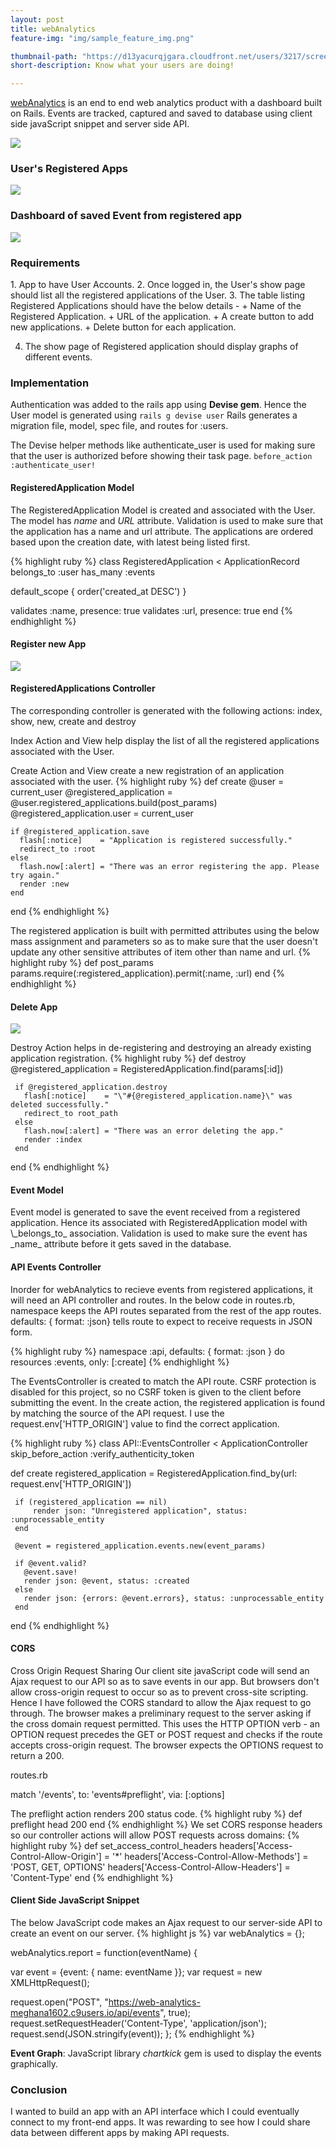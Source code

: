 ```yaml
---
layout: post
title: webAnalytics
feature-img: "img/sample_feature_img.png"

thumbnail-path: "https://d13yacurqjgara.cloudfront.net/users/3217/screenshots/2030974/bloctalk_1x.png"
short-description: Know what your users are doing!

---
```


[webAnalytics](https://secret-brushlands-22130.herokuapp.com/)
is an end to end web analytics product with a dashboard built on Rails. Events are tracked, captured and saved to database using client side javaScript snippet and server side API.

<img src="/img/webAnalytics_welcome_index_view.PNG">
<br>

<h3> User's Registered Apps  </h3>

<img src="/img/webAnalytics_registered_app_show_view.PNG">
<br>

<h3> Dashboard of saved Event from registered app </h3>

<img src="/img/webAnalytics_events_show_view.PNG">
<br>

<h3>Requirements</h3>
1. App to have User Accounts. 
2. Once logged in, the User's show page should list all the registered applications of the User. 
3. The table listing Registered Applications should have the below details - 
    + Name of the Registered Application.
    + URL of the application. 
    + A create button to add new applications. 
    + Delete button for each application.
    
4. The show page of Registered application should display graphs of different events.

<h3>Implementation</h3>

Authentication was added to the rails app using **Devise gem**. Hence the User model is generated using `rails g devise user`
Rails generates a migration file, model, spec file, and routes for :users. 
   
The Devise helper methods like authenticate_user is used for making sure that the user is authorized before showing their task page.
`before_action :authenticate_user!`

<h4>RegisteredApplication Model</h4>

The RegisteredApplication Model is created and associated with the User. The model has _name_ and _URL_ attribute.
Validation is used to make sure that the application has a name and url attribute.
The applications are ordered based upon the creation date, with latest being listed first.

{% highlight ruby %}
class RegisteredApplication < ApplicationRecord
  belongs_to :user
  has_many   :events
  
  default_scope { order('created_at DESC') }
  
  validates :name, presence: true
  validates :url, presence: true
end
{% endhighlight %}

<h4> Register new App </h4>
<img src="/img/webAnalytics_registered_app_new_view.PNG">
<br>

<h4>RegisteredApplications Controller</h4>
The corresponding controller is generated with the following actions: index, show, new, create and destroy

Index Action and View help display the list of all the registered applications associated with the User.

Create Action and View create a new registration of an application associated with the user.
{% highlight ruby %}
def create
    @user                        = current_user
    @registered_application      = @user.registered_applications.build(post_params)
    @registered_application.user = current_user
    
    if @registered_application.save
      flash[:notice]    = "Application is registered successfully."
      redirect_to :root
    else
      flash.now[:alert] = "There was an error registering the app. Please try again."
      render :new
    end
  end
{% endhighlight %}

The registered application is built with permitted attributes using the below mass assignment and parameters so as to make sure that the user doesn't update any other sensitive attributes of item other than name and url.
{% highlight ruby %}
  def post_params
    params.require(:registered_application).permit(:name, :url)
  end
{% endhighlight %}

<h4> Delete App </h4>
<img src="/img/webAnalytics_registered_app_delete_view.PNG">
<br>

Destroy Action helps in de-registering and destroying an already existing application registration.
{% highlight ruby %}
  def destroy
    @registered_application = RegisteredApplication.find(params[:id])
     
     if @registered_application.destroy
       flash[:notice]    = "\"#{@registered_application.name}\" was deleted successfully."
       redirect_to root_path
     else
       flash.now[:alert] = "There was an error deleting the app."
       render :index
     end
  end
{% endhighlight %}

<h4>Event Model</h4>
Event model is generated to save the event received from a registered application.
Hence its associated with RegisteredApplication model with \_belongs_to_ association.
Validation is used to make sure the event has _name_ attribute before it gets saved in the database.

<h4>API Events Controller</h4>
Inorder for webAnalytics to recieve events from registered applications, it will need an API controller and routes.
In the below code in routes.rb, namespace keeps the API routes separated from the rest of the app routes.  defaults: { format: :json} tells  route to expect to receive requests in JSON form.

{% highlight ruby %}
namespace :api, defaults: { format: :json } do
  resources :events, only: [:create]
{% endhighlight %}

The EventsController is created to match the API route. CSRF protection is disabled for this project, so no CSRF token is given to the client before submitting the event.
In the create action, the registered application is found by matching the source of the API request. I use the request.env['HTTP_ORIGIN'] value to find the correct application.

{% highlight ruby %}
class API::EventsController < ApplicationController
   skip_before_action :verify_authenticity_token
   
   def create
     registered_application = RegisteredApplication.find_by(url: request.env['HTTP_ORIGIN'])
     
     if (registered_application == nil) 
         render json: "Unregistered application", status: :unprocessable_entity
     end
    
     @event = registered_application.events.new(event_params)
     
     if @event.valid?
       @event.save!
       render json: @event, status: :created
     else
       render json: {errors: @event.errors}, status: :unprocessable_entity
     end
    
   end
{% endhighlight %}

<h4>CORS</h4> Cross Origin Request Sharing
Our client site javaScript code will send an Ajax request to our API so as to save events in our app. But browsers don't allow cross-origin request to occur so as to prevent cross-site scripting. Hence I have followed the CORS standard to allow the Ajax request to go through. The browser makes a preliminary request to the server asking if the cross domain request permitted. This uses the HTTP OPTION verb - an OPTION request precedes the GET or POST request and checks if the route accepts cross-origin request. The browser expects the OPTIONS request to return a 200. 

routes.rb

match '/events', to: 'events#preflight', via: [:options]

The preflight action renders 200 status code. 
{% highlight ruby %}
def preflight
  head 200
end
{% endhighlight %}
We set CORS response headers so our controller actions will allow POST requests across domains:
{% highlight ruby %}
def set_access_control_headers
  headers['Access-Control-Allow-Origin'] = '*'
  headers['Access-Control-Allow-Methods'] = 'POST, GET, OPTIONS'
  headers['Access-Control-Allow-Headers'] = 'Content-Type'
end
{% endhighlight %}

<h4>Client Side JavaScript Snippet</h4>
The below JavaScript code makes an Ajax request to our server-side API to create an event on our server.
{% highlight js %}
var webAnalytics = {};

webAnalytics.report = function(eventName) {
 
  var event   = {event: { name: eventName }};
  var request = new XMLHttpRequest();
 
  request.open("POST", "https://web-analytics-meghana1602.c9users.io/api/events", true);
  request.setRequestHeader('Content-Type', 'application/json');
  request.send(JSON.stringify(event));
};
{% endhighlight %}

**Event Graph**:
JavaScript library _chartkick_ gem is used to display the events graphically.

<h3>Conclusion</h3>
I wanted to build an app with an API interface which I could eventually connect to my front-end apps. It was rewarding to see how I could share data between different apps by making API requests. 

